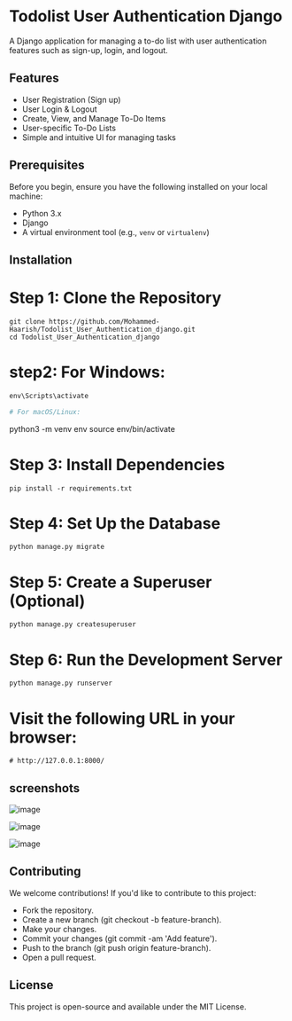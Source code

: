 # Todolist User Authentication Django

A Django application for managing a to-do list with user authentication features such as sign-up, login, and logout.

## Features

- User Registration (Sign up)
- User Login & Logout
- Create, View, and Manage To-Do Items
- User-specific To-Do Lists
- Simple and intuitive UI for managing tasks

## Prerequisites

Before you begin, ensure you have the following installed on your local machine:

- Python 3.x
- Django
- A virtual environment tool (e.g., `venv` or `virtualenv`)

## Installation

# Step 1: Clone the Repository
```
git clone https://github.com/Mohammed-Haarish/Todolist_User_Authentication_django.git
cd Todolist_User_Authentication_django

```
# step2: For Windows:
```python -m venv env
env\Scripts\activate

# For macOS/Linux:
```
python3 -m venv env
source env/bin/activate

# Step 3: Install Dependencies
```
pip install -r requirements.txt

```
# Step 4: Set Up the Database
```
python manage.py migrate

```
# Step 5: Create a Superuser (Optional)
```
python manage.py createsuperuser

```
# Step 6: Run the Development Server
```
python manage.py runserver

```
# Visit the following URL in your browser:
```
# http://127.0.0.1:8000/

```
## screenshots

![image](https://github.com/user-attachments/assets/862dafcb-7422-4d38-b2c4-9efe55cb66da)

![image](https://github.com/user-attachments/assets/1750e3a3-715d-4140-b964-65cf458b647b)

![image](https://github.com/user-attachments/assets/3e22cf64-fdaf-4226-abc8-85f997c15540)

## Contributing
We welcome contributions! If you'd like to contribute to this project:

- Fork the repository.
- Create a new branch (git checkout -b feature-branch).
- Make your changes.
- Commit your changes (git commit -am 'Add feature').
- Push to the branch (git push origin feature-branch).
- Open a pull request.

## License
This project is open-source and available under the MIT License.






